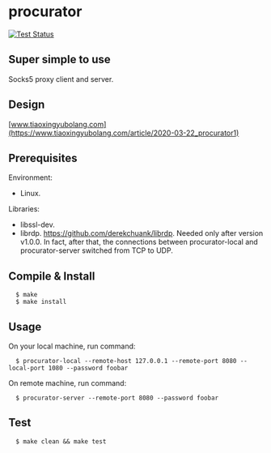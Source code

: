 # procurator

[![Test Status](https://github.com/derekchuank/procurator/workflows/Test/badge.svg)](https://github.com/derekchuank/procurator/actions)

## Super simple to use

Socks5 proxy client and server.

## Design

[www.tiaoxingyubolang.com](https://www.tiaoxingyubolang.com/article/2020-03-22_procurator1)

## Prerequisites
Environment: 
  - Linux.

Libraries: 
  - libssl-dev.
  - librdp. https://github.com/derekchuank/librdp. Needed only after version v1.0.0. In fact, after that, the connections between procurator-local and procurator-server switched from TCP to UDP.

## Compile & Install

```
  $ make
  $ make install
```

## Usage

On your local machine, run command:
```
  $ procurator-local --remote-host 127.0.0.1 --remote-port 8080 --local-port 1080 --password foobar
```

On remote machine, run command:
```
  $ procurator-server --remote-port 8080 --password foobar
```

## Test
```
  $ make clean && make test
```
